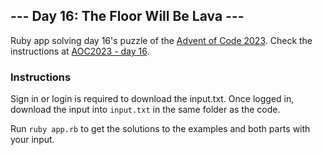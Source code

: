 ## --- Day 16: The Floor Will Be Lava ---

Ruby app solving day 16's puzzle of the [Advent of Code 2023](https://adventofcode.com/2023). Check the instructions at [AOC2023 - day 16](https://adventofcode.com/2023/day/16).

### Instructions

Sign in or login is required to download the input.txt. Once logged in, download the input into `input.txt` in the same folder as the code.

Run `ruby app.rb` to get the solutions to the examples and both parts with your input.
